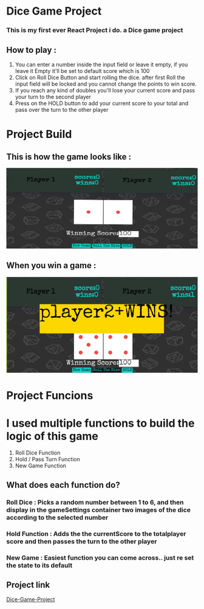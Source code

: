# Dice Game Project

### This is my first ever React Project i do. a Dice game project
## How to play : 
1. You can enter a number inside the input field or leave it empty, if you leave it Empty it'll be set to default score which is 100
2. Click on Roll Dice Button and start rolling the dice. after first Roll the input field will be locked and you cannot change the points to win score.
3. If you reach any kind of doubles you'll lose your current score and pass your turn to the second player
4. Press on the HOLD button to add your current score to your total and pass over the turn to the other player

# Project Build
## This is how the game looks like :
![Main](screenshots/game_snapshot.png)
## When you win a game :
![Figma1](screenshots/winner_screen.png)

# Project Funcions
# I used multiple functions to build the logic of this game
1. Roll Dice Function
2. Hold / Pass Turn Function
3. New Game Function

## What does each function do?
### Roll Dice : Picks a random number between 1 to 6, and then display in the gameSettings container two images of the dice according to the selected number
### Hold Function : Adds the the currentScore to the totalplayer score and then passes the turn to the other player
### New Game : Easiest function you can come across.. just re set the state to its default


## Project link
[Dice-Game-Project](https://react-dice-game-by-jawad.netlify.app/)
